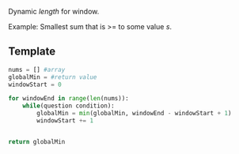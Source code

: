 Dynamic *length* for window.

Example: Smallest sum that is >= to some value $s$.


## Template 
```Python
nums = [] #array 
globalMin = #return value
windowStart = 0

for windowEnd in range(len(nums)):
	while(question condition):
		globalMin = min(globalMin, windowEnd - windowStart + 1)
		windowStart += 1


return globalMin
```